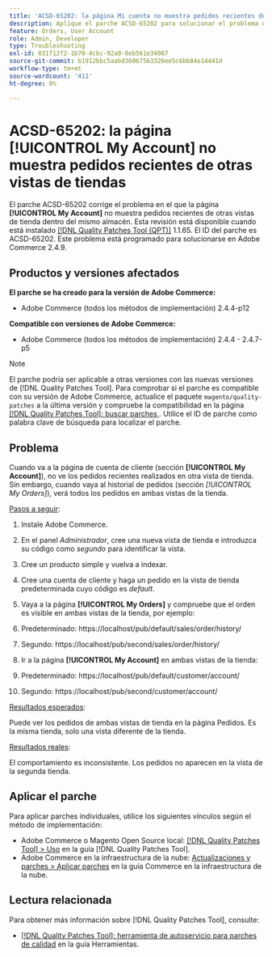 ```yaml
---
title: 'ACSD-65202: la página Mi cuenta no muestra pedidos recientes de otras vistas de tiendas'
description: Aplique el parche ACSD-65202 para solucionar el problema de Adobe Commerce en el que la página Mi cuenta no muestra pedidos recientes de otras vistas de tienda dentro de la misma tienda.
feature: Orders, User Account
role: Admin, Developer
type: Troubleshooting
exl-id: 031f12f2-1b70-4cbc-92a0-8eb561e34067
source-git-commit: b1912bbc5aabd36067563326ee5c6bb84e14441d
workflow-type: tm+mt
source-wordcount: '411'
ht-degree: 0%

---
```


# ACSD-65202: la página [!UICONTROL My Account] no muestra pedidos recientes de otras vistas de tiendas

El parche ACSD-65202 corrige el problema en el que la página **[!UICONTROL My Account]** no muestra pedidos recientes de otras vistas de tienda dentro del mismo almacén. Esta revisión está disponible cuando está instalado [[!DNL Quality Patches Tool (QPT)]](/help/tools/quality-patches-tool/quality-patches-tool-to-self-serve-quality-patches.md) 1.1.65. El ID del parche es ACSD-65202. Este problema está programado para solucionarse en Adobe Commerce 2.4.9.

## Productos y versiones afectados

**El parche se ha creado para la versión de Adobe Commerce:**

* Adobe Commerce (todos los métodos de implementación) 2.4.4-p12

**Compatible con versiones de Adobe Commerce:**

* Adobe Commerce (todos los métodos de implementación) 2.4.4 - 2.4.7-p5

>[!NOTE]
>
>El parche podría ser aplicable a otras versiones con las nuevas versiones de [!DNL Quality Patches Tool]. Para comprobar si el parche es compatible con su versión de Adobe Commerce, actualice el paquete `magento/quality-patches` a la última versión y compruebe la compatibilidad en la página [[!DNL Quality Patches Tool]: buscar parches ](https://experienceleague.adobe.com/tools/commerce-quality-patches/index.html). Utilice el ID de parche como palabra clave de búsqueda para localizar el parche.

## Problema

Cuando va a la página de cuenta de cliente (sección **[!UICONTROL My Account]**), no ve los pedidos recientes realizados en otra vista de tienda. Sin embargo, cuando vaya al historial de pedidos (sección *[!UICONTROL My Orders]*), verá todos los pedidos en ambas vistas de la tienda.

<u>Pasos a seguir</u>:

1. Instale Adobe Commerce.
1. En el panel *Administrador*, cree una nueva vista de tienda e introduzca su código como *segundo* para identificar la vista.
1. Cree un producto simple y vuelva a indexar.
1. Cree una cuenta de cliente y haga un pedido en la vista de tienda predeterminada cuyo código es *default*.
1. Vaya a la página **[!UICONTROL My Orders]** y compruebe que el orden es visible en ambas vistas de la tienda, por ejemplo:
1. Predeterminado: https://localhost/pub/default/sales/order/history/
1. Segundo: https://localhost/pub/second/sales/order/history/

1. Ir a la página **[!UICONTROL My Account]** en ambas vistas de la tienda:
1. Predeterminado: https://localhost/pub/default/customer/account/
1. Segundo: https://localhost/pub/second/customer/account/

<u>Resultados esperados</u>:

Puede ver los pedidos de ambas vistas de tienda en la página Pedidos. Es la misma tienda, solo una vista diferente de la tienda.

<u>Resultados reales</u>:

El comportamiento es inconsistente. Los pedidos no aparecen en la vista de la segunda tienda.

## Aplicar el parche

Para aplicar parches individuales, utilice los siguientes vínculos según el método de implementación:

* Adobe Commerce o Magento Open Source local: [[!DNL Quality Patches Tool] > Uso](/help/tools/quality-patches-tool/usage.md) en la guía [!DNL Quality Patches Tool].
* Adobe Commerce en la infraestructura de la nube: [Actualizaciones y parches > Aplicar parches](https://experienceleague.adobe.com/docs/commerce-cloud-service/user-guide/develop/upgrade/apply-patches.html) en la guía Commerce en la infraestructura de la nube.

## Lectura relacionada

Para obtener más información sobre [!DNL Quality Patches Tool], consulte:

* [[!DNL Quality Patches Tool]: herramienta de autoservicio para parches de calidad](/help/tools/quality-patches-tool/quality-patches-tool-to-self-serve-quality-patches.md) en la guía Herramientas.
